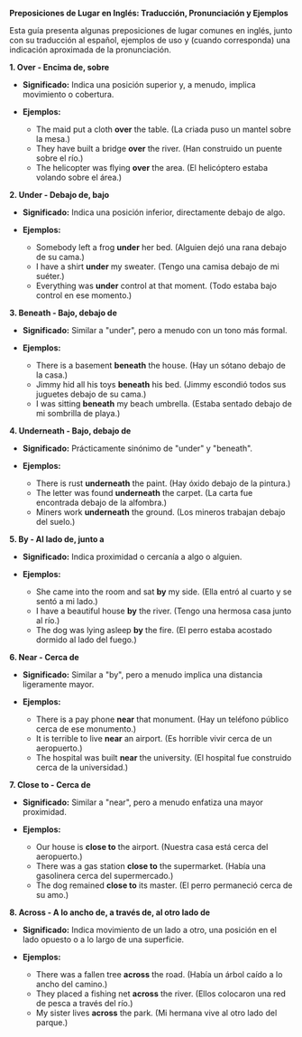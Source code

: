 
**Preposiciones de Lugar en Inglés: Traducción, Pronunciación y Ejemplos**

Esta guía presenta algunas preposiciones de lugar comunes en inglés, junto con su traducción al español, ejemplos de uso y (cuando corresponda) una indicación aproximada de la pronunciación.

**1. Over - Encima de, sobre**

*   **Significado:** Indica una posición superior y, a menudo, implica movimiento o cobertura.

*   **Ejemplos:**

    *   The maid put a cloth **over** the table. (La criada puso un mantel sobre la mesa.)
    *   They have built a bridge **over** the river. (Han construido un puente sobre el río.)
    *   The helicopter was flying **over** the area. (El helicóptero estaba volando sobre el área.)

**2. Under - Debajo de, bajo**

*   **Significado:** Indica una posición inferior, directamente debajo de algo.

*   **Ejemplos:**

    *   Somebody left a frog **under** her bed. (Alguien dejó una rana debajo de su cama.)
    *   I have a shirt **under** my sweater. (Tengo una camisa debajo de mi suéter.)
    *   Everything was **under** control at that moment. (Todo estaba bajo control en ese momento.)

**3. Beneath - Bajo, debajo de**

*   **Significado:** Similar a "under", pero a menudo con un tono más formal.

*   **Ejemplos:**

    *   There is a basement **beneath** the house. (Hay un sótano debajo de la casa.)
    *   Jimmy hid all his toys **beneath** his bed. (Jimmy escondió todos sus juguetes debajo de su cama.)
    *   I was sitting **beneath** my beach umbrella. (Estaba sentado debajo de mi sombrilla de playa.)

**4. Underneath - Bajo, debajo de**

*   **Significado:** Prácticamente sinónimo de "under" y "beneath".

*   **Ejemplos:**

    *   There is rust **underneath** the paint. (Hay óxido debajo de la pintura.)
    *   The letter was found **underneath** the carpet. (La carta fue encontrada debajo de la alfombra.)
    *   Miners work **underneath** the ground. (Los mineros trabajan debajo del suelo.)

**5. By - Al lado de, junto a**

*   **Significado:** Indica proximidad o cercanía a algo o alguien.

*   **Ejemplos:**

    *   She came into the room and sat **by** my side. (Ella entró al cuarto y se sentó a mi lado.)
    *   I have a beautiful house **by** the river. (Tengo una hermosa casa junto al río.)
    *   The dog was lying asleep **by** the fire. (El perro estaba acostado dormido al lado del fuego.)

**6. Near - Cerca de**

*   **Significado:** Similar a "by", pero a menudo implica una distancia ligeramente mayor.

*   **Ejemplos:**

    *   There is a pay phone **near** that monument. (Hay un teléfono público cerca de ese monumento.)
    *   It is terrible to live **near** an airport. (Es horrible vivir cerca de un aeropuerto.)
    *   The hospital was built **near** the university. (El hospital fue construido cerca de la universidad.)

**7. Close to - Cerca de**

*   **Significado:** Similar a "near", pero a menudo enfatiza una mayor proximidad.

*   **Ejemplos:**

    *   Our house is **close to** the airport. (Nuestra casa está cerca del aeropuerto.)
    *   There was a gas station **close to** the supermarket. (Había una gasolinera cerca del supermercado.)
    *   The dog remained **close to** its master. (El perro permaneció cerca de su amo.)

**8. Across - A lo ancho de, a través de, al otro lado de**

*   **Significado:** Indica movimiento de un lado a otro, una posición en el lado opuesto o a lo largo de una superficie.

*   **Ejemplos:**

    *   There was a fallen tree **across** the road. (Había un árbol caído a lo ancho del camino.)
    *   They placed a fishing net **across** the river. (Ellos colocaron una red de pesca a través del río.)
    *   My sister lives **across** the park. (Mi hermana vive al otro lado del parque.)
